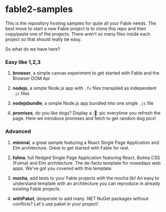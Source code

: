 # fable2-samples

This is the repository hosting samples for quite all your Fable needs. The best move to start a new Fable project is to clone this repo and then copy/paste one of the projects. There aren't so many files inside each project so that should really be easy.

So what do we have here?

### Easy like 1,2,3

1. **browser**, a simple canvas experiment to get started with Fable and the Browser DOM Api

2. **nodejs**, a simple Node.js app with `.fs` files transpiled as independent `.js` files

3. **nodejsbundle**, a simple Node.js app bundled into one single `.js` file

4. **promises**, do you like dogs? Display a ::dog:: pic everytime you refresh the page. Here we introduce promises and fetch to get random dog pics!

### Advanced

1. **minimal**, a great sample featuring a React Single Page Application and Elm architecture. Great to get started with Fable for real.

2. **fulma**, full fledged Single Page Application featuring React, Bulma CSS (Fulma) and Elm architecture. The de-facto template for nowadays web apps. We've got you covered with this template.

3. **mocha**, add tests to your Fable projects with the mocha lib! An easy to understand template with an architecture you can reproduce in already existing Fable projects.

4. **withPaket**, desperate to add many .NET NuGet packages without conflicts? Let's use paket in your project!
